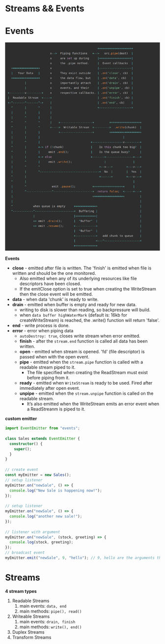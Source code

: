 # Streams && Events

# Events

<img src="./images/stream.png">

**Events**

- **close** - emitted after file is written. The 'finish' is emitted when file is written and should be the one monitored.
  - Also emitted when any of its underlying resources like file descriptors have been closed.
  - If the emitClose option is set to true when creating the WriteStream then the close event will be emitted.
- **data** - when data 'chunk' is ready to write.
- **drain** - emitted when buffer is empty and ready for new data.
  - writing to disk is slower than reading, so backpressure will build.
  - when `data buffer highWaterMark` (default is: 16kb for createWriteStream) is reached, the .write() function will return 'false'.
- **end** - write process is done.
- **error** - error when piping data
  - `autoDestroy: true`, closes write stream when error emitted.
  - **finish** - after the `stream.end` function is called all data has been written.
  - **open** - emitted when stream is opened. 'fd' (file descriptor) is passed when with the open event.
  - **pipe** - emitted when the `stream.pipe` function is called with a readable stream piped to it.
    - The file specified when creating the ReadStream must exist before piping from it.
  - **ready** - emitted when `WriteStream` is ready to be used. Fired after immediately after open event.
  - **unpipe** - emitted when the `stream.unpipe` function is called on the readable stream.
    - It’s also emitted when the WriteStream emits an error event when a ReadStreanm is piped to it.

**custom emitter**

```ts
import EventEmitter from "events";

class Sales extends EventEmitter {
  constructor() {
    super();
  }
}

// create event
const myEmitter = new Sales();
// setup listener
myEmitter.on("newSale", () => {
  console.log("New Sale is happening now!");
});

// setup listener
myEmitter.on("newSale", () => {
  console.log("another new sale!");
});

// listener with argument
myEmitter.on("newSale", (stock, greeting) => {
  console.log(stock, greeting);
});
// broadcast event
myEmitter.emit("newSale", 9, "hello"); // 9, hello are the arguments that will be passed.
```

# Streams

**4 stream types**

1. Readable Streams
   1. main events: `data, end`
   2. main methods: `pipe(), read()`
2. Writeable Streams
   1. main events: `drain, finish`
   2. main methods: `write(), end()`
3. Duplex Streams
4. Transform Streams
